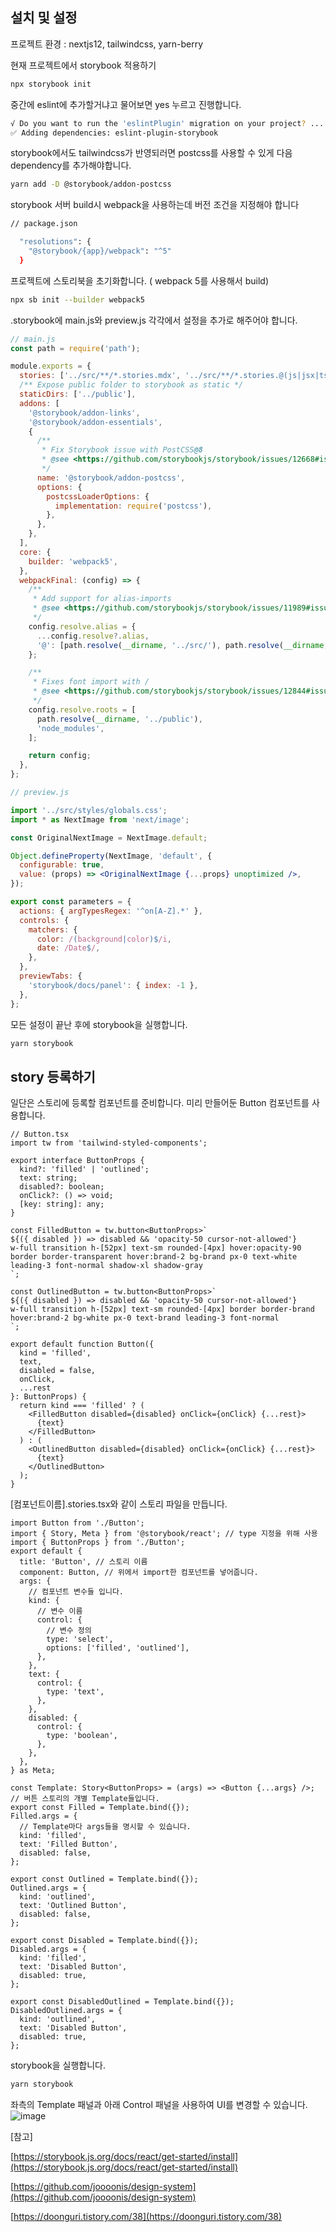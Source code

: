## 설치 및 설정

프로젝트 환경 : nextjs12, tailwindcss, yarn-berry

현재 프로젝트에서 storybook 적용하기

```bash
npx storybook init

```

중간에 eslint에 추가할거냐고 물어보면 yes 누르고 진행합니다.

```bash
√ Do you want to run the 'eslintPlugin' migration on your project? ... yes
✅ Adding dependencies: eslint-plugin-storybook

```

storybook에서도 tailwindcss가 반영되러면 postcss를 사용할 수 있게 다음 dependency를 추가해야합니다.

```bash
yarn add -D @storybook/addon-postcss

```

storybook 서버 build시 webpack을 사용하는데 버전 조건을 지정해야 합니다

```bash
// package.json

  "resolutions": {
    "@storybook/{app}/webpack": "^5"
  }

```

프로젝트에 스토리북을 초기화합니다. ( webpack 5를 사용해서 build)

```bash
npx sb init --builder webpack5

```

.storybook에 main.js와 preview.js 각각에서 설정을 추가로 해주어야 합니다.

```jsx
// main.js
const path = require('path');

module.exports = {
  stories: ['../src/**/*.stories.mdx', '../src/**/*.stories.@(js|jsx|ts|tsx)'],
  /** Expose public folder to storybook as static */
  staticDirs: ['../public'],
  addons: [
    '@storybook/addon-links',
    '@storybook/addon-essentials',
    {
      /**
       * Fix Storybook issue with PostCSS@8
       * @see <https://github.com/storybookjs/storybook/issues/12668#issuecomment-773958085>
       */
      name: '@storybook/addon-postcss',
      options: {
        postcssLoaderOptions: {
          implementation: require('postcss'),
        },
      },
    },
  ],
  core: {
    builder: 'webpack5',
  },
  webpackFinal: (config) => {
    /**
     * Add support for alias-imports
     * @see <https://github.com/storybookjs/storybook/issues/11989#issuecomment-715524391>
     */
    config.resolve.alias = {
      ...config.resolve?.alias,
      '@': [path.resolve(__dirname, '../src/'), path.resolve(__dirname, '../')],
    };

    /**
     * Fixes font import with /
     * @see <https://github.com/storybookjs/storybook/issues/12844#issuecomment-867544160>
     */
    config.resolve.roots = [
      path.resolve(__dirname, '../public'),
      'node_modules',
    ];

    return config;
  },
};
```

```jsx
// preview.js

import '../src/styles/globals.css';
import * as NextImage from 'next/image';

const OriginalNextImage = NextImage.default;

Object.defineProperty(NextImage, 'default', {
  configurable: true,
  value: (props) => <OriginalNextImage {...props} unoptimized />,
});

export const parameters = {
  actions: { argTypesRegex: '^on[A-Z].*' },
  controls: {
    matchers: {
      color: /(background|color)$/i,
      date: /Date$/,
    },
  },
  previewTabs: {
    'storybook/docs/panel': { index: -1 },
  },
};
```

모든 설정이 끝난 후에 storybook을 실행합니다.

```bash
yarn storybook

```

## story 등록하기

일단은 스토리에 등록할 컴포넌트를 준비합니다. 미리 만들어둔 Button 컴포넌트를 사용합니다.

```
// Button.tsx
import tw from 'tailwind-styled-components';

export interface ButtonProps {
  kind?: 'filled' | 'outlined';
  text: string;
  disabled?: boolean;
  onClick?: () => void;
  [key: string]: any;
}

const FilledButton = tw.button<ButtonProps>`
${({ disabled }) => disabled && 'opacity-50 cursor-not-allowed'}
w-full transition h-[52px] text-sm rounded-[4px] hover:opacity-90 border border-transparent hover:brand-2 bg-brand px-0 text-white leading-3 font-normal shadow-xl shadow-gray
`;

const OutlinedButton = tw.button<ButtonProps>`
${({ disabled }) => disabled && 'opacity-50 cursor-not-allowed'}
w-full transition h-[52px] text-sm rounded-[4px] border border-brand hover:brand-2 bg-white px-0 text-brand leading-3 font-normal
`;

export default function Button({
  kind = 'filled',
  text,
  disabled = false,
  onClick,
  ...rest
}: ButtonProps) {
  return kind === 'filled' ? (
    <FilledButton disabled={disabled} onClick={onClick} {...rest}>
      {text}
    </FilledButton>
  ) : (
    <OutlinedButton disabled={disabled} onClick={onClick} {...rest}>
      {text}
    </OutlinedButton>
  );
}

```

[컴포넌트이름].stories.tsx와 같이 스토리 파일을 만듭니다.

```tsx
import Button from './Button';
import { Story, Meta } from '@storybook/react'; // type 지정을 위해 사용
import { ButtonProps } from './Button';
export default {
  title: 'Button', // 스토리 이름
  component: Button, // 위에서 import한 컴포넌트를 넣어줍니다.
  args: {
    // 컴포넌트 변수들 입니다.
    kind: {
      // 변수 이름
      control: {
        // 변수 정의
        type: 'select',
        options: ['filled', 'outlined'],
      },
    },
    text: {
      control: {
        type: 'text',
      },
    },
    disabled: {
      control: {
        type: 'boolean',
      },
    },
  },
} as Meta;

const Template: Story<ButtonProps> = (args) => <Button {...args} />;
// 버튼 스토리의 개별 Template들입니다.
export const Filled = Template.bind({});
Filled.args = {
  // Template마다 args들을 명시할 수 있습니다.
  kind: 'filled',
  text: 'Filled Button',
  disabled: false,
};

export const Outlined = Template.bind({});
Outlined.args = {
  kind: 'outlined',
  text: 'Outlined Button',
  disabled: false,
};

export const Disabled = Template.bind({});
Disabled.args = {
  kind: 'filled',
  text: 'Disabled Button',
  disabled: true,
};

export const DisabledOutlined = Template.bind({});
DisabledOutlined.args = {
  kind: 'outlined',
  text: 'Disabled Button',
  disabled: true,
};
```

storybook을 실행합니다.

```bash
yarn storybook

```

좌측의 Template 패널과 아래 Control 패널을 사용하여 UI를 변경할 수 있습니다.
![image](https://user-images.githubusercontent.com/92621861/210474043-3ff2166f-7291-4e0b-b8a8-62f3fadeb227.png)

[참고]

[](https://storybook.js.org/docs/react/get-started/install)[https://storybook.js.org/docs/react/get-started/install](https://storybook.js.org/docs/react/get-started/install)

[](https://github.com/joooonis/design-system)[https://github.com/joooonis/design-system](https://github.com/joooonis/design-system)

[](https://doonguri.tistory.com/38)[https://doonguri.tistory.com/38](https://doonguri.tistory.com/38)
